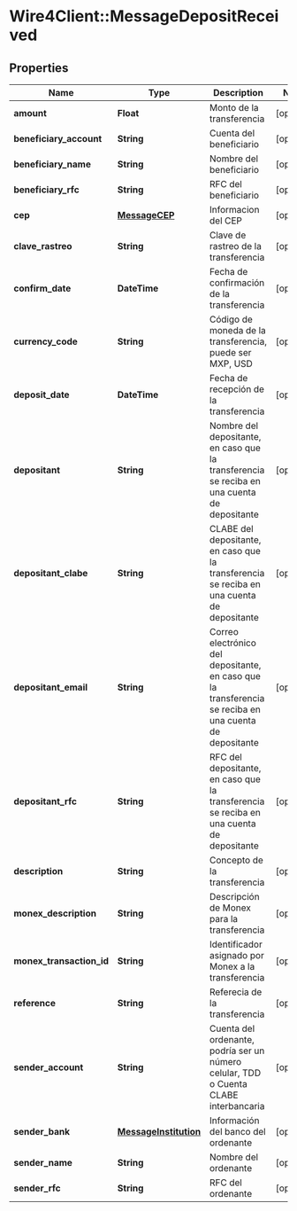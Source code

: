 # Wire4Client::MessageDepositReceived

## Properties
Name | Type | Description | Notes
------------ | ------------- | ------------- | -------------
**amount** | **Float** | Monto de la transferencia | [optional] 
**beneficiary_account** | **String** | Cuenta del beneficiario | [optional] 
**beneficiary_name** | **String** | Nombre del beneficiario | [optional] 
**beneficiary_rfc** | **String** | RFC del beneficiario | [optional] 
**cep** | [**MessageCEP**](MessageCEP.md) | Informacion del CEP | [optional] 
**clave_rastreo** | **String** | Clave de rastreo de la transferencia | [optional] 
**confirm_date** | **DateTime** | Fecha de confirmación de la transferencia | [optional] 
**currency_code** | **String** | Código de moneda de la transferencia, puede ser MXP, USD | [optional] 
**deposit_date** | **DateTime** | Fecha de recepción de la transferencia | [optional] 
**depositant** | **String** | Nombre del depositante, en caso que la transferencia se reciba en una cuenta de depositante | [optional] 
**depositant_clabe** | **String** | CLABE del depositante, en caso que la transferencia se reciba en una cuenta de depositante | [optional] 
**depositant_email** | **String** | Correo electrónico del depositante, en caso que la transferencia se reciba en una cuenta de depositante | [optional] 
**depositant_rfc** | **String** | RFC del depositante, en caso que la transferencia se reciba en una cuenta de depositante | [optional] 
**description** | **String** | Concepto de la transferencia | [optional] 
**monex_description** | **String** | Descripción de Monex para la transferencia | [optional] 
**monex_transaction_id** | **String** | Identificador asignado por Monex a la transferencia | [optional] 
**reference** | **String** | Referecia de la transferencia | [optional] 
**sender_account** | **String** | Cuenta del ordenante, podría ser un número celular, TDD o Cuenta CLABE interbancaria | [optional] 
**sender_bank** | [**MessageInstitution**](MessageInstitution.md) | Información del banco del ordenante | [optional] 
**sender_name** | **String** | Nombre del ordenante | [optional] 
**sender_rfc** | **String** | RFC del ordenante | [optional] 


